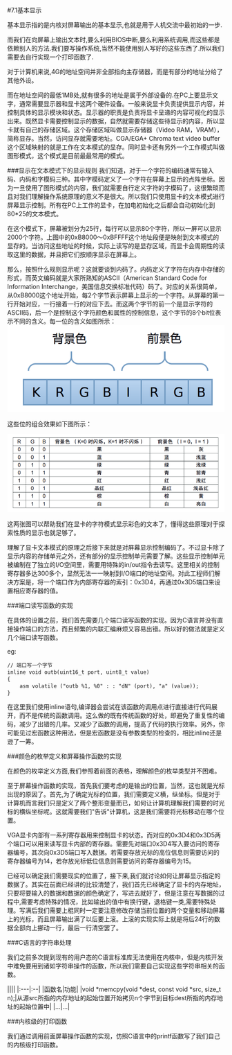 #7.1基本显示

基本显示指的是内核对屏幕输出的基本显示,也就是用于人机交流中最初始的一步.
	
而我们在向屏幕上输出文本时,要么利用BIOS中断,要么利用系统调用,而这些都是依赖别人的方法.我们要写操作系统,当然不能使用别人写好的这些东西了.所以我们需要去自行实现一个打印函数了.
	
对于计算机来说,4G的地址空间并非全部指向主存储器，而是有部分的地址分给了其他外设。

而在地址空间的最低1MB处,就有很多的地址是属于外部设备的.在PC上要显示文字，通常需要显示器和显卡这两个硬件设备。一般来说显卡负责提供显示内容，并控制具体的显示模块和状态。显示器的职责是负责将显卡呈递的内容可视化的显示出来。既然显卡需要控制显示的数据，自然就需要存储这些待显示的内容，所以显卡就有自己的存储区域。这个存储区域叫做显示存储器（Video RAM，VRAM），简称显存。当然，访问显存就需要地址。CGA/EGA+ Chroma text video buffer 这个区域映射的就是工作在文本模式的显存。同时显卡还有另外一个工作模式叫做图形模式，这个模式是目前最最常用的模式。


###显示在文本模式下的显示规则
我们知道，对于一个字符的编码通常有输入码、内码和字模码三种。其中字模码定义了一个字符在屏幕上显示的点阵坐标。因为一旦使用了图形模式的内容，我们就需要自行定义字符的字模码了，这很繁琐而且对我们理解操作系统原理的意义不是很大。所以我们只使用显卡的文本模式进行屏幕显示控制。所有在PC上工作的显卡，在加电初始化之后都会自动初始化到80*25的文本模式。

在这个模式下，屏幕被划分为25行，每行可以显示80个字符，所以一屏可以显示2000个字符。上图中的0xB8000～0xBFFFF这个地址段便是映射到文本模式的显存的。当访问这些地址的时候，实际上读写的是显存区域，而显卡会周期性的读取这里的数据，并且把它们按顺序显示在屏幕上。

那么，按照什么规则显示呢？这就要谈到内码了。内码定义了字符在内存中存储的形式，而英文编码就是大家所熟知的ASCII（American Standard Code for Information Interchange，美国信息交换标准代码）码了。对应的关系很简单，从0xB8000这个地址开始，每2个字节表示屏幕上显示的一个字符。从屏幕的第一行开始对应，一行接着一行的对应下去。而这两个字节的前一个是显示字符的ASCII码，后一个是控制这个字符颜色和属性的控制信息，这个字节的8个bit位表示不同的含义。每一位的含义如图所示：
![](./image/1.png)

这些位的组合效果如下图所示：

![](./image/2.png)

这两张图可以帮助我们在显卡的字符模式显示彩色的文本了，懂得这些原理对于探索性质的显示也就足够了。

理解了显卡文本模式的原理之后接下来就是对屏幕显示控制编码了。不过显卡除了显示内容的存储单元之外，还有部分的显示控制单元需要了解。这些显示控制单元被编制在了独立的I/O空间里，需要用特殊的in/out指令去读写。这里相关的控制寄存器多达300多个，显然无法一一映射到I/O端口的地址空间。对此工程师们解决方案是，将一个端口作为内部寄存器的索引：0x3D4，再通过0x3D5端口来设置相应寄存器的值。

###端口读写函数的实现

在具体的设置之前，我们首先需要几个端口读写函数的实现。因为C语言并没有直接操作端口的方法，而且频繁的内联汇编麻烦又容易出错。所以好的做法就是定义几个端口读写函数。

eg:
```
// 端口写一个字节
inline void outb(uint16_t port, uint8_t value)
{
    asm volatile ("outb %1, %0" : : "dN" (port), "a" (value));
}
```
在这里我们使用inline语句,编译器会尝试在该函数的调用点进行直接进行代码展开，而不是传统的函数调用。这么做的既有传统函数的好处，即避免了重复性的编码，减少了出错的几率。又减少了函数的调用，提高了代码的执行效率。另外，你可能见过宏函数这种用法，但是宏函数是没有参数类型的检查的，相比inline还是逊了一筹。

###颜色的枚举定义和屏幕操作函数的实现

在颜色的枚举定义方面,我们参照着前面的表格，理解颜色的枚举类型并不困难。

至于屏幕操作函数的实现，首先我们要考虑的是输出的位置，当然，这也就是光标出现的原因了。首先,为了确定光标的位置，我们需要定义横，纵坐标。但是对于计算机而言我们只是定义了两个整形变量而已，如何让计算机理解我们需要的时光标的横纵坐标呢。这就需要我们"告诉"计算机，这是我们需要将光标移动在哪个位置。

VGA显卡内部有一系列寄存器用来控制显卡的状态。而对应的0x3D4和0x3D5两个端口可以用来读写显卡内部的寄存器。需要先对端口0x3D4写入要访问的寄存器编号，其次向0x3D5端口写入数据。若需要存放光标的高位信息则需要访问的寄存器编号为14，若存放光标低位信息则需要访问的寄存器编号为15。

已经可以确定我们需要现实的位置了，接下来,我们就讨论如何让屏幕显示指定的数据了。其实在前面已经讲的比较清楚了，我们首先已经确定了显卡的内存地址，只要将要输入的数据和数据的颜色确定了，写进去就好了，但是注意在写数据的过程中,需要考虑特殊的情况，比如输出的值中有换行键，退格键一类,需要特殊处理。写满后我们需要上棍同时一定要注意修改存储当前位置的两个变量和移动屏幕上的光标，而且屏幕输出满了以后要上滚。上滚的实现实际上就是将后24行的数据全部向上挪动一行，最后一行清空罢了。

###C语言的字符串处理

我们之前多次提到现有的用户态的C语言标准库无法使用在内核中，但是内核开发中难免要用到诸如字符串操作的函数，所以我们需要自己实现这些字符串相关的函数。

||||
|:---|:--|
|函数名|功能|
|void *memcpy(void *dest, const void *src, size_t n);|从源src所指的内存地址的起始位置开始拷贝n个字节到目标dest所指的内存地址的起始位置中|
|...|...|

###内核级的打印函数

我们通过调用前面屏幕操作函数的实现，仿照C语言中的printf函数写了我们自己的内核级打印函数。
